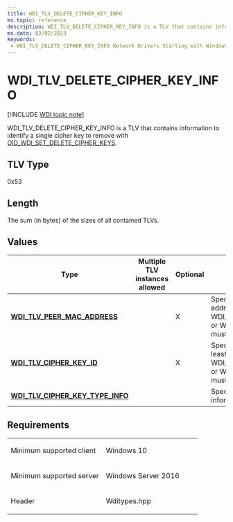 ```yaml
---
title: WDI_TLV_DELETE_CIPHER_KEY_INFO
ms.topic: reference
description: WDI_TLV_DELETE_CIPHER_KEY_INFO is a TLV that contains information to identify a single cipher key to remove with OID_WDI_SET_DELETE_CIPHER_KEYS.
ms.date: 03/02/2023
keywords:
 - WDI_TLV_DELETE_CIPHER_KEY_INFO Network Drivers Starting with Windows Vista
---
```


# WDI\_TLV\_DELETE\_CIPHER\_KEY\_INFO

[!INCLUDE [WDI topic note](../includes/wdi-version-warning.md)]


WDI\_TLV\_DELETE\_CIPHER\_KEY\_INFO is a TLV that contains information to identify a single cipher key to remove with [OID\_WDI\_SET\_DELETE\_CIPHER\_KEYS](./oid-wdi-set-delete-cipher-keys.md).

## TLV Type


0x53

## Length


The sum (in bytes) of the sizes of all contained TLVs.

## Values


| Type                                                                      | Multiple TLV instances allowed | Optional | Description                                                                                                                |
|---------------------------------------------------------------------------|--------------------------------|----------|----------------------------------------------------------------------------------------------------------------------------|
| [**WDI\_TLV\_PEER\_MAC\_ADDRESS**](wdi-tlv-peer-mac-address.md)          |                                | X        | Specifies the peer MAC address. At least one of WDI\_TLV\_PEER\_MAC\_ADDRESS or WDI\_TLV\_CIPHER\_KEY\_ID must be present. |
| [**WDI\_TLV\_CIPHER\_KEY\_ID**](wdi-tlv-cipher-key-id.md)                |                                | X        | Specifies the cipher key ID. At least one of WDI\_TLV\_PEER\_MAC\_ADDRESS or WDI\_TLV\_CIPHER\_KEY\_ID must be present.    |
| [**WDI\_TLV\_CIPHER\_KEY\_TYPE\_INFO**](wdi-tlv-cipher-key-type-info.md) |                                |          | Specifies the cipher key type information.                                                                                 |

 

## Requirements

<table>
<colgroup>
<col width="50%" />
<col width="50%" />
</colgroup>
<tbody>
<tr class="odd">
<td><p>Minimum supported client</p></td>
<td><p>Windows 10</p></td>
</tr>
<tr class="even">
<td><p>Minimum supported server</p></td>
<td><p>Windows Server 2016</p></td>
</tr>
<tr class="odd">
<td><p>Header</p></td>
<td>Wditypes.hpp</td>
</tr>
</tbody>
</table>

 

